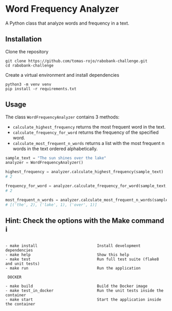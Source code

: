 # Word Frequency Analyzer
A Python class that analyze words and frequency in a text.

## Installation
Clone the repository
```
git clone https://github.com/tomas-rojo/rabobank-challenge.git
cd rabobank-challenge
```
Create a virtual environment and install dependencies
```
python3 -m venv venv
pip install -r requirements.txt
```
## Usage

The class `WordFrequencyAnalyzer` contains 3 methods:
* `calculate_highest_frequency` returns the most frequent word in the text.
* `calculate_frequency_for_word` returns the frequency of the specified word.
* `calculate_most_frequent_n_words` returns a list with the most frequent n words in the text ordered alphabetically.

```python
sample_text = "The sun shines over the lake"
analyzer = WordFrequencyAnalyzer()

highest_frequency = analyzer.calculate_highest_frequency(sample_text)
# 2

frequency_for_word = analyzer.calculate_frequency_for_word(sample_text, "the")
# 2

most_frequent_n_words = analyzer.calculate_most_frequent_n_words(sample_text, 3)
# [('the', 2), ('lake', 1), ('over', 1)]
```

## Hint: Check the options with the Make command ℹ️

```Options:

- make install                          Install development dependencies
- make help                             Show this help
- make test                             Run full test suite (flake8 and unit tests)
- make run                              Run the application

 DOCKER

- make build                            Build the Docker image
- make test_in_docker                   Run the unit tests inside the container
- make start                            Start the application inside the container
```
